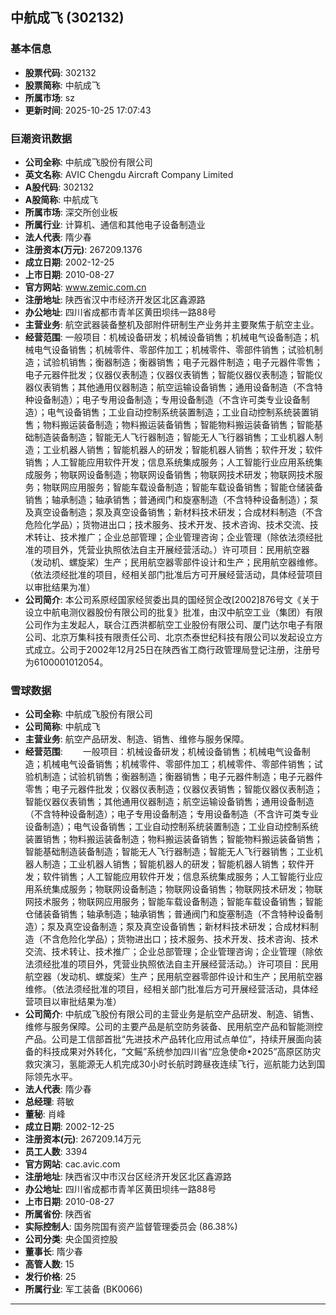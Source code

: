 ## 中航成飞 (302132)

### 基本信息

- **股票代码**: 302132
- **股票简称**: 中航成飞
- **所属市场**: sz
- **更新时间**: 2025-10-25 17:07:43

### 巨潮资讯数据

- **公司全称**: 中航成飞股份有限公司
- **英文名称**: AVIC Chengdu Aircraft Company Limited
- **A股代码**: 302132
- **A股简称**: 中航成飞
- **所属市场**: 深交所创业板
- **所属行业**: 计算机、通信和其他电子设备制造业
- **法人代表**: 隋少春
- **注册资本(万元)**: 267209.1376
- **成立日期**: 2002-12-25
- **上市日期**: 2010-08-27
- **官方网站**: www.zemic.com.cn
- **注册地址**: 陕西省汉中市经济开发区北区鑫源路
- **办公地址**: 四川省成都市青羊区黄田坝纬一路88号
- **主营业务**: 航空武器装备整机及部附件研制生产业务并主要聚焦于航空主业。
- **经营范围**: 一般项目：机械设备研发；机械设备销售；机械电气设备制造；机械电气设备销售；机械零件、零部件加工；机械零件、零部件销售；试验机制造；试验机销售；衡器制造；衡器销售；电子元器件制造；电子元器件零售；电子元器件批发；仪器仪表制造；仪器仪表销售；智能仪器仪表制造；智能仪器仪表销售；其他通用仪器制造；航空运输设备销售；通用设备制造（不含特种设备制造）；电子专用设备制造；专用设备制造（不含许可类专业设备制造）；电气设备销售；工业自动控制系统装置制造；工业自动控制系统装置销售；物料搬运装备制造；物料搬运装备销售；智能物料搬运装备销售；智能基础制造装备制造；智能无人飞行器制造；智能无人飞行器销售；工业机器人制造；工业机器人销售；智能机器人的研发；智能机器人销售；软件开发；软件销售；人工智能应用软件开发；信息系统集成服务；人工智能行业应用系统集成服务；物联网设备制造；物联网设备销售；物联网技术研发；物联网技术服务；物联网应用服务；智能车载设备制造；智能车载设备销售；智能仓储装备销售；轴承制造；轴承销售；普通阀门和旋塞制造（不含特种设备制造）；泵及真空设备制造；泵及真空设备销售；新材料技术研发；合成材料制造（不含危险化学品）；货物进出口；技术服务、技术开发、技术咨询、技术交流、技术转让、技术推广；企业总部管理；企业管理咨询；企业管理（除依法须经批准的项目外，凭营业执照依法自主开展经营活动。）许可项目：民用航空器（发动机、螺旋桨）生产；民用航空器零部件设计和生产；民用航空器维修。（依法须经批准的项目，经相关部门批准后方可开展经营活动，具体经营项目以审批结果为准）
- **公司简介**: 本公司系原经国家经贸委出具的国经贸企改[2002]876号文《关于设立中航电测仪器股份有限公司的批复》批准，由汉中航空工业（集团）有限公司作为主发起人，联合江西洪都航空工业股份有限公司、厦门达尔电子有限公司、北京万集科技有限责任公司、北京杰泰世纪科技有限公司以发起设立方式成立。公司于2002年12月25日在陕西省工商行政管理局登记注册，注册号为6100001012054。

### 雪球数据

- **公司全称**: 中航成飞股份有限公司
- **公司简称**: 中航成飞
- **主营业务**: 航空产品研发、制造、销售、维修与服务保障。
- **经营范围**: 　　一般项目：机械设备研发；机械设备销售；机械电气设备制造；机械电气设备销售；机械零件、零部件加工；机械零件、零部件销售；试验机制造；试验机销售；衡器制造；衡器销售；电子元器件制造；电子元器件零售；电子元器件批发；仪器仪表制造；仪器仪表销售；智能仪器仪表制造；智能仪器仪表销售；其他通用仪器制造；航空运输设备销售；通用设备制造（不含特种设备制造）；电子专用设备制造；专用设备制造（不含许可类专业设备制造）；电气设备销售；工业自动控制系统装置制造；工业自动控制系统装置销售；物料搬运装备制造；物料搬运装备销售；智能物料搬运装备销售；智能基础制造装备制造；智能无人飞行器制造；智能无人飞行器销售；工业机器人制造；工业机器人销售；智能机器人的研发；智能机器人销售；软件开发；软件销售；人工智能应用软件开发；信息系统集成服务；人工智能行业应用系统集成服务；物联网设备制造；物联网设备销售；物联网技术研发；物联网技术服务；物联网应用服务；智能车载设备制造；智能车载设备销售；智能仓储装备销售；轴承制造；轴承销售；普通阀门和旋塞制造（不含特种设备制造）；泵及真空设备制造；泵及真空设备销售；新材料技术研发；合成材料制造（不含危险化学品）；货物进出口；技术服务、技术开发、技术咨询、技术交流、技术转让、技术推广；企业总部管理；企业管理咨询；企业管理（除依法须经批准的项目外，凭营业执照依法自主开展经营活动。）许可项目：民用航空器（发动机、螺旋桨）生产；民用航空器零部件设计和生产；民用航空器维修。（依法须经批准的项目，经相关部门批准后方可开展经营活动，具体经营项目以审批结果为准）
- **公司简介**: 中航成飞股份有限公司的主营业务是航空产品研发、制造、销售、维修与服务保障。公司的主要产品是航空防务装备、民用航空产品和智能测控产品。公司是工信部首批“先进技术产品转化应用试点单位”，持续开展面向装备的科技成果对外转化，“文鳐”系统参加四川省“应急使命•2025”高原区防灾救灾演习，氢能源无人机完成30小时长航时跨昼夜连续飞行，巡航能力达到国际领先水平。
- **法人代表**: 隋少春
- **总经理**: 蒋敏
- **董秘**: 肖峰
- **成立日期**: 2002-12-25
- **注册资本(元)**: 267209.14万元
- **员工人数**: 3394
- **官方网站**: cac.avic.com
- **注册地址**: 陕西省汉中市汉台区经济开发区北区鑫源路
- **办公地址**: 四川省成都市青羊区黄田坝纬一路88号
- **上市日期**: 2010-08-27
- **所属省份**: 陕西省
- **实际控制人**: 国务院国有资产监督管理委员会 (86.38%)
- **公司分类**: 央企国资控股
- **董事长**: 隋少春
- **高管人数**: 15
- **发行价格**: 25
- **所属行业**: 军工装备 (BK0066)

---